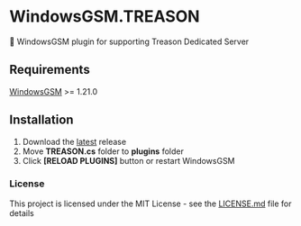 # WindowsGSM.TREASON
🧩 WindowsGSM plugin for supporting Treason Dedicated Server

## Requirements
[WindowsGSM](https://github.com/WindowsGSM/WindowsGSM) >= 1.21.0

## Installation
1. Download the [latest](https://github.com/JamsRepos/WindowsGSM.TREASON/releases/latest) release
1. Move **TREASON.cs** folder to **plugins** folder
1. Click **[RELOAD PLUGINS]** button or restart WindowsGSM

### License
This project is licensed under the MIT License - see the [LICENSE.md](https://github.com/JamsRepos/WindowsGSM.TREASON/blob/master/LICENSE) file for details
